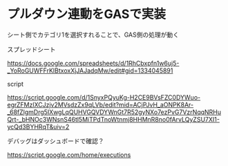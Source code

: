 # プルダウン連動をGASで実装
シート側でカテゴリ1を選択すれることで、GAS側の処理が動く

スプレッドシート

https://docs.google.com/spreadsheets/d/1RhCbxpfn1w6uj5-_YoRoGUWFFrKIBtxoxXjJAJadqMw/edit#gid=1334045891

script

https://script.google.com/d/1SnyxPQyuKg-H2CE9BVsFZC0DYWuo-egrZFMzlXCJzjv2MVsdzZx9qLVb/edit?mid=ACjPJvH_aONPK8Ar-_68fZlgmDrg5IXwgLqQUHVGQVDYWnGt7R52gyNXo7ezPvG7VzrNqqNRHuQrt-_bHNOc3WNsnS46tl5MiTPdTnoWtnmj8HHMnR8no0fArvLQyZSU7XI1-ycQd3BYHRqT&uiv=2

デバッグはダッシュボードで確認？

https://script.google.com/home/executions
